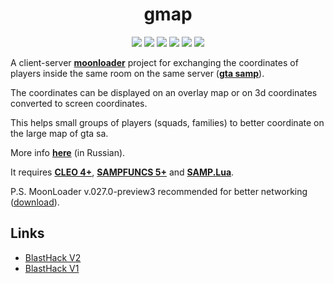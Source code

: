 <h1 align="center">gmap</h1>

<p align="center">

<img src="https://img.shields.io/badge/made%20for-GTA%20SA--MP-blue" >

<img src="https://img.shields.io/badge/Server-Any-red">

<img src="https://img.shields.io/github/languages/top/qrlk/gmap">

<img src="https://img.shields.io/badge/dynamic/json?color=blueviolet&label=users%20%28active%29&query=result&url=http%3A%2F%2Fqrlk.me%2Fdev%2Fmoonloader%2Fusers_active.php%3Fscript%3Dgmap">

<img src="https://img.shields.io/badge/dynamic/json?color=blueviolet&label=users%20%28all%20time%29&query=result&url=http%3A%2F%2Fqrlk.me%2Fdev%2Fmoonloader%2Fusers_all.php%3Fscript%3Dgmap">

<img src="https://img.shields.io/date/1614590942?label=released" >

</p>

A client-server **[moonloader](https://gtaforums.com/topic/890987-moonloader/)** project for exchanging the coordinates of players inside the same room on the same server (**[gta samp](https://sa-mp.com/)**).

The coordinates can be displayed on an overlay map or on 3d coordinates converted to screen coordinates.

This helps small groups of players (squads, families) to better coordinate on the large map of gta sa. 

More info **[here](https://www.blast.hk/threads/-/)** (in Russian).

It requires **[CLEO 4+](http://cleo.li/?lang=ru)**, **[SAMPFUNCS 5+](https://blast.hk/threads/17/)** and **[SAMP.Lua](https://github.com/THE-FYP/SAMP.Lua)**.

P.S. MoonLoader v.027.0-preview3 recommended for better networking ([download](https://www.blast.hk/threads/13305/post-386466)).

## Links
* [BlastHack V2](https://www.blast.hk/threads/-/)
* [BlastHack V1](https://www.blast.hk/threads/42106/)
